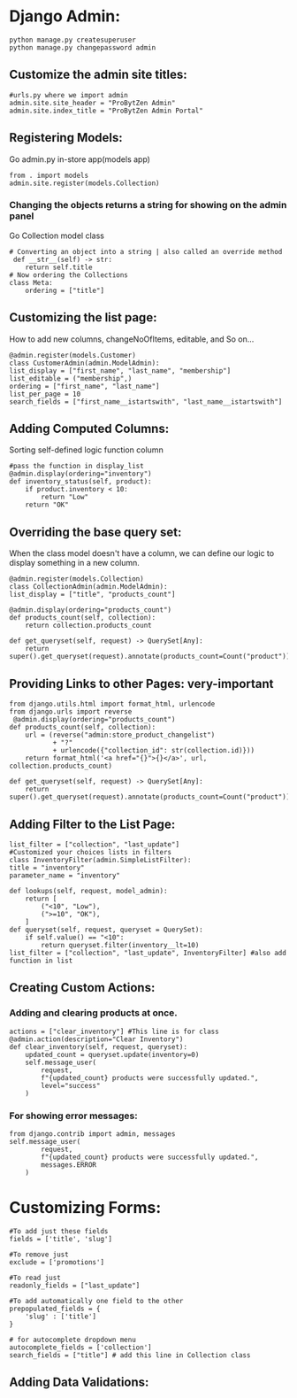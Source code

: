# Django Admin:
    python manage.py createsuperuser 
    python manage.py changepassword admin
## Customize the admin site titles:
    #urls.py where we import admin
    admin.site.site_header = "ProBytZen Admin"
    admin.site.index_title = "ProBytZen Admin Portal"
## Registering Models:
Go admin.py in-store app(models app)
    
    from . import models
    admin.site.register(models.Collection)
### Changing the objects returns a string for showing on the admin panel
Go Collection model class

    # Converting an object into a string | also called an override method
     def __str__(self) -> str:
        return self.title
    # Now ordering the Collections
    class Meta:
        ordering = ["title"]
## Customizing the list page:
How to add new columns, changeNoOfItems, editable, and So on...
    
    @admin.register(models.Customer)
    class CustomerAdmin(admin.ModelAdmin):
    list_display = ["first_name", "last_name", "membership"]
    list_editable = ("membership",)
    ordering = ["first_name", "last_name"]
    list_per_page = 10
    search_fields = ["first_name__istartswith", "last_name__istartswith"]
## Adding Computed Columns:
Sorting self-defined logic function column

    #pass the function in display_list
    @admin.display(ordering="inventory")
    def inventory_status(self, product):
        if product.inventory < 10:
            return "Low"
        return "OK"
## Overriding the base query set:
When the class model doesn't have a column, we can define our logic to display something in a new column.

    @admin.register(models.Collection)
    class CollectionAdmin(admin.ModelAdmin):
    list_display = ["title", "products_count"]

    @admin.display(ordering="products_count")
    def products_count(self, collection):
        return collection.products_count

    def get_queryset(self, request) -> QuerySet[Any]:
        return super().get_queryset(request).annotate(products_count=Count("product"))
## Providing Links to other Pages: very-important
    from django.utils.html import format_html, urlencode
    from django.urls import reverse 
     @admin.display(ordering="products_count")
    def products_count(self, collection):
        url = (reverse("admin:store_product_changelist")
               + "?" 
               + urlencode({"collection_id": str(collection.id)}))
        return format_html('<a href="{}">{}</a>', url, collection.products_count)

    def get_queryset(self, request) -> QuerySet[Any]:
        return super().get_queryset(request).annotate(products_count=Count("product"))
## Adding Filter to the List Page:
    list_filter = ["collection", "last_update"]
    #Customized your choices lists in filters
    class InventoryFilter(admin.SimpleListFilter):
    title = "inventory"
    parameter_name = "inventory"

    def lookups(self, request, model_admin):
        return [
            ("<10", "Low"),
            (">=10", "OK"),
        ]
    def queryset(self, request, queryset = QuerySet):
        if self.value() == "<10":
            return queryset.filter(inventory__lt=10)
    list_filter = ["collection", "last_update", InventoryFilter] #also add function in list

## Creating Custom Actions:
### Adding and clearing products at once.
    actions = ["clear_inventory"] #This line is for class
    @admin.action(description="Clear Inventory")
    def clear_inventory(self, request, queryset):
        updated_count = queryset.update(inventory=0)
        self.message_user(
            request,
            f"{updated_count} products were successfully updated.",
            level="success"
        )
### For showing error messages:
    from django.contrib import admin, messages
    self.message_user(
            request,
            f"{updated_count} products were successfully updated.",
            messages.ERROR
        )
# Customizing Forms:
    #To add just these fields
    fields = ['title', 'slug']
    
    #To remove just 
    exclude = ['promotions']
    
    #To read just
    readonly_fields = ["last_update"]
    
    #To add automatically one field to the other
    prepopulated_fields = {
        'slug' : ['title']
    }
    
    # for autocomplete dropdown menu
    autocomplete_fields = ['collection']
    search_fields = ["title"] # add this line in Collection class
## Adding Data Validations:
    

